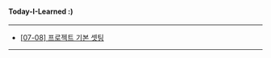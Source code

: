 #### Today-I-Learned :)

---

+ [[07-08] 프로젝트 기본 셋팅](https://www.notion.so/07-08-e24a5b5c52224901b361b301ac31a048)

---
